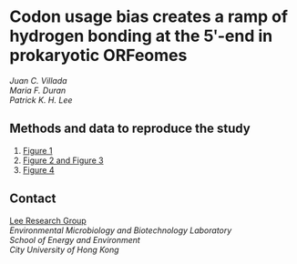 # Codon usage bias creates a ramp of hydrogen bonding at the 5ʹ-end in prokaryotic ORFeomes

_Juan C. Villada_<br />
_Maria F. Duran_<br />
_Patrick K. H. Lee_<br />

## Methods and data to reproduce the study

1. [Figure 1](Fig_1_code/)
2. [Figure 2 and Figure 3](Fig_2n3_code/)
3. [Figure 4](Fig_4_code/)

## Contact
[Lee Research Group](http://www6.cityu.edu.hk/see/personal/Patrick_Lee/research.html)<br />
_Environmental Microbiology and Biotechnology Laboratory<br />
School of Energy and Environment<br />
City University of Hong Kong_
